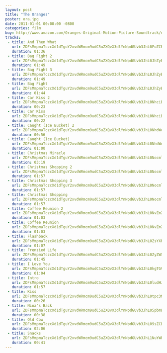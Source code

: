 ```yaml
---
layout: post
title: "The Oranges"
poster: ora.jpg
date: 2011-01-01 00:00:00 -0800
categories: film
buy: http://www.amazon.com/Oranges-Original-Motion-Picture-Soundtrack/dp/B009FRERCG
tracks:
 - title: And Then What
   url: ZDFsMmpmaTczcXd1dTguY2xvdWRmcm9udC5uZXQvX3dlYnNpdGUvb3JhL0FuZCBUaGVuIFdoYXQubXAz
   duration: 01:36
 - title: Bag Fight 2
   url: ZDFsMmpmaTczcXd1dTguY2xvdWRmcm9udC5uZXQvX3dlYnNpdGUvb3JhL0JhZyBGaWdodCAyLm1wMw==
   duration: 01:49
 - title: Bag Fight 3
   url: ZDFsMmpmaTczcXd1dTguY2xvdWRmcm9udC5uZXQvX3dlYnNpdGUvb3JhL0JhZyBGaWdodCAzLm1wMw==
   duration: 01:49
 - title: Bag Fight
   url: ZDFsMmpmaTczcXd1dTguY2xvdWRmcm9udC5uZXQvX3dlYnNpdGUvb3JhL0JhZyBGaWdodC5tcDM=
   duration: 01:44
 - title: Car Kiss 2
   url: ZDFsMmpmaTczcXd1dTguY2xvdWRmcm9udC5uZXQvX3dlYnNpdGUvb3JhL0NhciBLaXNzIDIubXAz
   duration: 00:23
 - title: Car Kiss
   url: ZDFsMmpmaTczcXd1dTguY2xvdWRmcm9udC5uZXQvX3dlYnNpdGUvb3JhL0NhciBLaXNzLm1wMw==
   duration: 00:22
 - title: Caught (Ice Bucket) 2
   url: ZDFsMmpmaTczcXd1dTguY2xvdWRmcm9udC5uZXQvX3dlYnNpdGUvb3JhL0NhdWdodCAoSWNlIEJ1Y2tldCkgMi5tcDM=
   duration: 00:56
 - title: Caught (Ice Bucket)
   url: ZDFsMmpmaTczcXd1dTguY2xvdWRmcm9udC5uZXQvX3dlYnNpdGUvb3JhL0NhdWdodCAoSWNlIEJ1Y2tldCkubXAz
   duration: 01:00
 - title: Christmas Miracle
   url: ZDFsMmpmaTczcXd1dTguY2xvdWRmcm9udC5uZXQvX3dlYnNpdGUvb3JhL0NocmlzdG1hcyBNaXJhY2xlLm1wMw==
   duration: 03:19
 - title: Christmas Shopping 2
   url: ZDFsMmpmaTczcXd1dTguY2xvdWRmcm9udC5uZXQvX3dlYnNpdGUvb3JhL0NocmlzdG1hcyBTaG9wcGluZyAyLm1wMw==
   duration: 01:57
 - title: Christmas Shopping 3
   url: ZDFsMmpmaTczcXd1dTguY2xvdWRmcm9udC5uZXQvX3dlYnNpdGUvb3JhL0NocmlzdG1hcyBTaG9wcGluZyAzLm1wMw==
   duration: 01:57
 - title: Christmas Shopping
   url: ZDFsMmpmaTczcXd1dTguY2xvdWRmcm9udC5uZXQvX3dlYnNpdGUvb3JhL0NocmlzdG1hcyBTaG9wcGluZy5tcDM=
   duration: 01:57
 - title: Coffee Reunion 2
   url: ZDFsMmpmaTczcXd1dTguY2xvdWRmcm9udC5uZXQvX3dlYnNpdGUvb3JhL0NvZmZlZSBSZXVuaW9uIDIubXAz
   duration: 01:03
 - title: Coffee Reunion
   url: ZDFsMmpmaTczcXd1dTguY2xvdWRmcm9udC5uZXQvX3dlYnNpdGUvb3JhL0NvZmZlZSBSZXVuaW9uLm1wMw==
   duration: 01:03
 - title: Flashback
   url: ZDFsMmpmaTczcXd1dTguY2xvdWRmcm9udC5uZXQvX3dlYnNpdGUvb3JhL0ZsYXNoYmFjay5tcDM=
   duration: 01:07
 - title: Frenzied Life
   url: ZDFsMmpmaTczcXd1dTguY2xvdWRmcm9udC5uZXQvX3dlYnNpdGUvb3JhL0ZyZW56aWVkIExpZmUubXAz
   duration: 01:45
 - title: I Love You
   url: ZDFsMmpmaTczcXd1dTguY2xvdWRmcm9udC5uZXQvX3dlYnNpdGUvb3JhL0kgTG92ZSBZb3UubXAz
   duration: 01:04
 - title: Intro
   url: ZDFsMmpmaTczcXd1dTguY2xvdWRmcm9udC5uZXQvX3dlYnNpdGUvb3JhL0ludHJvLm1wMw==
   duration: 01:57
 - title: Kiss
   url: ZDFsMmpmaTczcXd1dTguY2xvdWRmcm9udC5uZXQvX3dlYnNpdGUvb3JhL0tpc3MubXAz
   duration: 00:26
 - title: Nina's Back
   url: ZDFsMmpmaTczcXd1dTguY2xvdWRmcm9udC5uZXQvX3dlYnNpdGUvb3JhL05pbmEncyBCYWNrLm1wMw==
   duration: 00:38
 - title: Old Cow
   url: ZDFsMmpmaTczcXd1dTguY2xvdWRmcm9udC5uZXQvX3dlYnNpdGUvb3JhL09sZCBDb3cubXAz
   duration: 02:06
 - title: Snacks
   url: ZDFsMmpmaTczcXd1dTguY2xvdWRmcm9udC5uZXQvX3dlYnNpdGUvb3JhL1NuYWNrcy5tcDM=
   duration: 00:41
---
```

